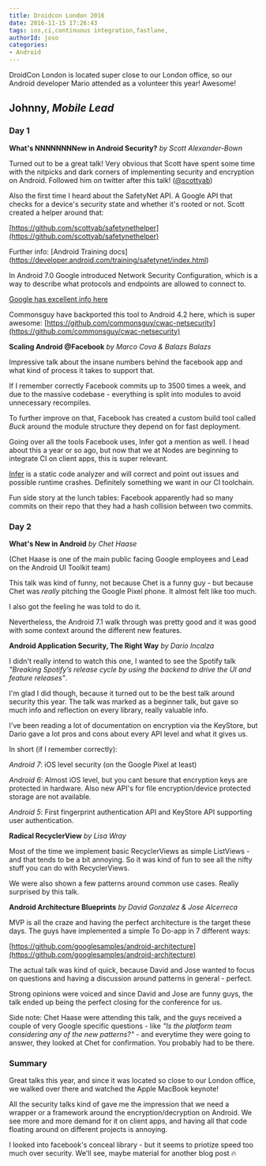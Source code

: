 ```yaml
---
title: Droidcon London 2016
date: 2016-11-15 17:26:43
tags: ios,ci,continuous integration,fastlane,
authorId: joso
categories:
- Android
---
```


DroidCon London is located super close to our London office, so our Android developer Mario attended as a volunteer this year! Awesome!


## Johnny, _Mobile Lead_


### Day 1

__What's NNNNNNNNew in Android Security?__ _by Scott Alexander-Bown_

Turned out to be a great talk! Very obvious that Scott have spent some time with the nitpicks and dark corners of implementing security and encryption on Android. Followed him on twitter after this talk! ([@scottyab](https://twitter.com/scottyab))

Also the first time I heard about the SafetyNet API. A Google API that checks for a device's security state and whether it's rooted or not. Scott created a helper around that:

[https://github.com/scottyab/safetynethelper](https://github.com/scottyab/safetynethelper)

Further info:
[Android Training docs]
(https://developer.android.com/training/safetynet/index.html)

In Android 7.0 Google introduced Network Security Configuration, which is a way to describe what protocols and endpoints are allowed to connect to.

[Google has excellent info here](https://developer.android.com/training/articles/security-config.html)

Commonsguy have backported this tool to Android 4.2 here, which is super awesome:
[https://github.com/commonsguy/cwac-netsecurity](https://github.com/commonsguy/cwac-netsecurity)

__Scaling Android @Facebook__ _by Marco Cova & Balazs Balazs_

Impressive talk about the insane numbers behind the facebook app and what kind of process it takes to support that.

If I remember correctly Facebook commits up to 3500 times a week, and due to the massive codebase - everything is split into modules to avoid unnecessary recompiles.

To further improve on that, Facebook has created a custom build tool called _Buck_ around the module structure they depend on for fast deployment.

Going over all the tools Facebook uses, Infer got a mention as well. I head about this a year or so ago, but now that we at Nodes are beginning to integrate CI on client apps, this is super relevant. 

[Infer](http://fbinfer.com/) is a static code analyzer and will correct and point out issues and possible runtime crashes. Definitely something we want in our CI toolchain.

Fun side story at the lunch tables: Facebook apparently had so many commits on their repo that they had a hash collision between two commits.


### Day 2

__What's New in Android__ _by Chet Haase_

(Chet Haase is one of the main public facing Google employees and Lead on the Android UI Toolkit team)

This talk was kind of funny, not because Chet is a funny guy - but because Chet was _really_ pitching the Google Pixel phone. It almost felt like too much.

I also got the feeling he was told to do it.

Nevertheless, the Android 7.1 walk through was pretty good and it was good with some context around the different new features.


__Android Application Security, The Right Way__ _by Dario Incalza_

I didn't really intend to watch this one, I wanted to see the Spotify talk _"Breaking Spotify’s release cycle by using the backend to drive the UI and feature releases"_. 

I'm glad I did though, because it turned out to be the best talk around security this year. The talk was marked as a beginner talk, but gave so much info and reflection on every library, really valuable info.

I've been reading a lot of documentation on encryption via the KeyStore, but Dario gave a lot pros and cons about every API level and what it gives us.

In short (if I remember correctly):

*Android 7*: iOS level security (on the Google Pixel at least)

*Android 6*: Almost iOS level, but you cant besure that encryption keys are protected in hardware. Also new API's for file encryption/device protected storage are not available.

*Android 5*: First fingerprint authentication API and KeyStore API supporting user authentication.

__Radical RecyclerView__ _by Lisa Wray_

Most of the time we implement basic RecyclerViews as simple ListViews - and that tends to be a bit annoying. So it was kind of fun to see all the nifty stuff you can do with RecyclerViews.

We were also shown a few patterns around common use cases. Really surprised by this talk.

__Android Architecture Blueprints__ _by David Gonzalez & Jose Alcerreca_

MVP is all the craze and having the perfect architecture is the target these days. The guys have implemented a simple To Do-app in 7 different ways:

[https://github.com/googlesamples/android-architecture](https://github.com/googlesamples/android-architecture)

The actual talk was kind of quick, because David and Jose wanted to focus on questions and having a discussion around patterns in general - perfect.

Strong opinions were voiced and since David and Jose are funny guys, the talk ended up being the perfect closing for the conference for us.

Side note: Chet Haase were attending this talk, and the guys received a couple of very Google specific questions - like _"Is the platform team considering any of the new patterns?"_ - and everytime they were going to answer, they looked at Chet for confirmation. You probably had to be there.

### Summary

Great talks this year, and since it was located so close to our London office, we walked over there and watched the Apple MacBook keynote!

All the security talks kind of gave me the impression that we need a wrapper or a framework around the encryption/decryption on Android. We see more and more demand for it on client apps, and having all that code floating around on different projects is annoying.

I looked into facebook's conceal library - but it seems to priotize speed too much over security. We'll see, maybe material for another blog post 🔥